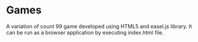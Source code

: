 Games
=====
A variation of count 99 game developed using HTML5 and easel.js library. It can be run as a browser application by executing index.html file.
